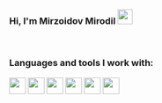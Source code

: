 ### Hi, I'm Mirzoidov Mirodil <img src="https://media.giphy.com/media/hvRJCLFzcasrR4ia7z/giphy.gif" width="27px"></div>

<br />

### Languages and tools I work with:
<code><img src="https://upload.wikimedia.org/wikipedia/commons/6/61/HTML5_logo_and_wordmark.svg" height="30px"></code>
<code><img src="https://upload.wikimedia.org/wikipedia/commons/thumb/d/d5/CSS3_logo_and_wordmark.svg/180px-CSS3_logo_and_wordmark.svg.png" height="30px"></code>
<code><img src="https://encrypted-tbn0.gstatic.com/images?q=tbn:ANd9GcS3AQ2FdldrY4hV4udfutyRyJuKXcp4-IAQD4dYejtKg0O8_w96uzmVXvbvSuvaOxLiJBE&usqp=CAU" height="30px" width="30"></code>
<code><img src="https://upload.wikimedia.org/wikipedia/commons/thumb/9/96/Sass_Logo_Color.svg/182px-Sass_Logo_Color.svg.png" height="30px"></code>
<code><img src="" height="30px"></code>
<code><img src="" height="30px"></code>
